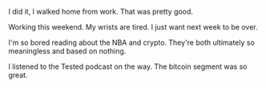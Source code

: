 I did it, I walked home from work. That was pretty good.

Working this weekend. My wrists are tired. I just want next week to be over.

I'm so bored reading about the NBA and crypto. They're both ultimately so meaningless and based on nothing.

I listened to the Tested podcast on the way. The bitcoin segment was so great.
